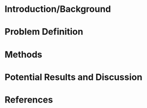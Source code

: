 # Introduction/Background

# Problem Definition

# Methods

# Potential Results and Discussion

# References
